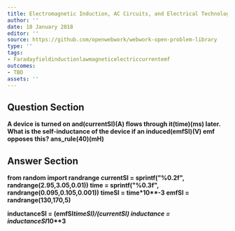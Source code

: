 ```yaml
---
title: Electromagnetic Induction, AC Circuits, and Electrical Technologies - Inductance
author: ''
date: 18 January 2018
editor: ''
source: https://github.com/openwebwork/webwork-open-problem-library
type: ''
tags:
- Faradayfieldinductionlawmagneticelectriccurrentemf
outcomes:
- TBD
assets: ''
---
```


## Question Section 

<b>
A device is turned on and(currentSI)(A) flows through it(time)(ms) later. What is the self-inductance of the device if an induced(emfSI)(V) emf opposes this?
ans_rule(40)(mH)


## Answer Section

from random import randrange
currentSI = sprintf("%0.2f", randrange(2.95,3.05,0.01))
time = sprintf("%0.3f", randrange(0.095,0.105,0.001))
timeSI = time*10**-3
emfSI = randrange(130,170,5)

inductanceSI = (emfSI*timeSI)/(currentSI)
inductance = inductanceSI*10**3